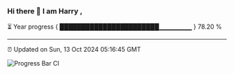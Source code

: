 ### Hi there 👋 I am Harry , 

⏳ Year progress { ███████████████████████▁▁▁▁▁▁▁ } 78.20 %

---

⏰ Updated on Sun, 13 Oct 2024 05:16:45 GMT

![Progress Bar CI](https://github.com/duykhang68/duykhang68/workflows/Progress%20Bar%20CI/badge.svg)
